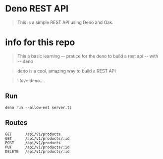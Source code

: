 # Deno REST API
> This is a simple REST API using Deno and Oak.

# info for this repo
> This a basic learning -- pratice for the deno to build a rest api -- with -- deno

> deno is a cool, amazing way to build a REST API

> i love deno....

## Run
```
deno run --allow-net server.ts
```

## Routes
```
GET      /api/v1/products
GET      /api/v1/products/:id
POST     /api/v1/products
PUT      /api/v1/products/:id
DELETE   /api/v1/products/:id
```